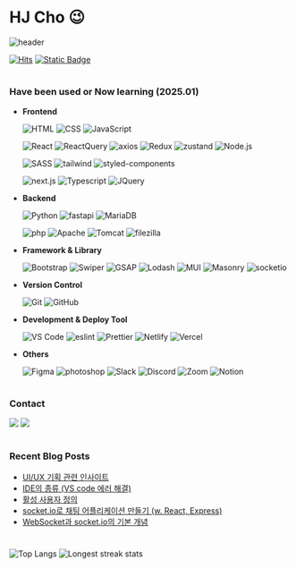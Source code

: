 # HJ Cho 😉

![header](https://capsule-render.vercel.app/api?type=soft&color=292d3e&height=200&section=header&text=Welcome%20to%20hjinn0813's%20GitHub!👋&fontSize=45&fontColor=c792ea)

[![Hits](https://hits.seeyoufarm.com/api/count/incr/badge.svg?url=https%3A%2F%2Fgithub.com%2Fhjinn0813&count_bg=%23c792ea&title_bg=%23555555&icon=&icon_color=%23E7E7E7&title=visit&edge_for-the-badge=false)](https://github.com/hjinn0813)
[![Static Badge](https://img.shields.io/badge/Click_and_check-my_career_timeline-c165ef?style=flat)](https://github.com/hjinn0813/hjinn0813/blob/main/studyTimeline.md)

#

### Have been used or Now learning (2025.01)

- **Frontend**

  ![HTML](https://img.shields.io/badge/HTML-E34F26?style=for-the-badge&logo=html5&logoColor=white)
  ![CSS](https://img.shields.io/badge/CSS-1572B6?style=for-the-badge&logo=css3&logoColor=white)
  ![JavaScript](https://img.shields.io/badge/JavaScript-F7DF1E?style=for-the-badge&logo=javascript&logoColor=black)

  ![React](https://img.shields.io/badge/React-61DAFB?style=for-the-badge&logo=react&logoColor=black)
  ![ReactQuery](https://img.shields.io/badge/React_Query-FF4154?style=for-the-badge&logo=reactquery&logoColor=white)
  ![axios](https://img.shields.io/badge/Axios-5A29E4?style=for-the-badge&logo=axios&logoColor=white)
  ![Redux](https://img.shields.io/badge/Redux-764ABC?style=for-the-badge&logo=Redux&logoColor=white)
  ![zustand](https://img.shields.io/badge/Zustand-433E38?style=for-the-badge&logo=Zustand&logoColor=white)
  ![Node.js](https://img.shields.io/badge/Node.js-339933?style=for-the-badge&logo=node.js&logoColor=white)

  ![SASS](https://img.shields.io/badge/SASS-CC6699?style=for-the-badge&logo=Sass&logoColor=white)
  ![tailwind](https://img.shields.io/badge/Tailwind-06B6D4?style=for-the-badge&logo=TailwindCSS&logoColor=white)
  ![styled-components](https://img.shields.io/badge/styled_components-DB7093?style=for-the-badge&logo=styledcomponents&logoColor=white)

  ![next.js](https://img.shields.io/badge/Next.js-000000?style=for-the-badge&logo=next.js&logoColor=white)
  ![Typescript](https://img.shields.io/badge/TypeScript-3178C6?style=for-the-badge&logo=TypeScript&logoColor=white)
  ![JQuery](https://img.shields.io/badge/JQuery-0769AD?style=for-the-badge&logo=jquery&logoColor=white)

- **Backend**

  ![Python](https://img.shields.io/badge/Python-3776AB?style=for-the-badge&logo=python&logoColor=white)
  ![fastapi](https://img.shields.io/badge/Fast_API-009688?style=for-the-badge&logo=fastAPI&logoColor=white)
  ![MariaDB](https://img.shields.io/badge/Maria_DB-003545?style=for-the-badge&logo=MariaDB&logoColor=white)
  
  ![php](https://img.shields.io/badge/php-777BB4?style=for-the-badge&logo=php&logoColor=white)
  ![Apache](https://img.shields.io/badge/Apache-D22128?style=for-the-badge&logo=apache&logoColor=white)
  ![Tomcat](https://img.shields.io/badge/Tomcat-F8DC75?style=for-the-badge&logo=apachetomcat&logoColor=black)
  ![filezilla](https://img.shields.io/badge/FileZilla-BF0000?style=for-the-badge&logo=filezilla&logoColor=white)
  
- **Framework & Library**

  ![Bootstrap](https://img.shields.io/badge/Bootstrap-7952B3?style=for-the-badge&logo=bootstrap&logoColor=white)
  ![Swiper](https://img.shields.io/badge/Swiper-6332F6?style=for-the-badge&logo=swiper&logoColor=white)
  ![GSAP](https://img.shields.io/badge/GSAP-88CE02?style=for-the-badge&logo=GreenSock&logoColor=white)
  ![Lodash](https://img.shields.io/badge/lodash-3492FF?style=for-the-badge&logo=lodash&logoColor=white)
  ![MUI](https://img.shields.io/badge/MUI-007FFF?style=for-the-badge&logo=MUI&logoColor=white)
  ![Masonry](https://img.shields.io/badge/Masonry-D26?style=for-the-badge&logo=Masonry&logoColor=white)
  ![socketio](https://img.shields.io/badge/Socket.io-010101?style=for-the-badge&logo=Socket.io&logoColor=white)
  
- **Version Control**

  ![Git](https://img.shields.io/badge/Git-F05032?style=for-the-badge&logo=git&logoColor=white)
  ![GitHub](https://img.shields.io/badge/GitHub-181717?style=for-the-badge&logo=github&logoColor=white)

- **Development & Deploy Tool**

  ![VS Code](https://img.shields.io/badge/VS_Code-007ACC?style=for-the-badge&logo=visual-studio-code&logoColor=white)
  ![eslint](https://img.shields.io/badge/ESLint-4B32C3?style=for-the-badge&logo=eslint&logoColor=white)
  ![Prettier](https://img.shields.io/badge/Prettier-F7B93E?style=for-the-badge&logo=prettier&logoColor=black)
  ![Netlify](https://img.shields.io/badge/Netlify-00C7B7?style=for-the-badge&logo=netlify&logoColor=white)
  ![Vercel](https://img.shields.io/badge/Vercel-000000?style=for-the-badge&logo=vercel&logoColor=white)

- **Others**

  ![Figma](https://img.shields.io/badge/Figma-F24E1E?style=for-the-badge&logo=figma&logoColor=white)
  ![photoshop](https://img.shields.io/badge/Photoshop-31A8FF?style=for-the-badge&logo=adobephotoshop&logoColor=white)
  ![Slack](https://img.shields.io/badge/Slack-4A154B?style=for-the-badge&logo=Slack&logoColor=white)
  ![Discord](https://img.shields.io/badge/Discord-5865F2?style=for-the-badge&logo=discord&logoColor=white)
  ![Zoom](https://img.shields.io/badge/Zoom-0B5CFF?style=for-the-badge&logo=zoom&logoColor=white)
  ![Notion](https://img.shields.io/badge/Notion-000000?style=for-the-badge&logo=notion&logoColor=white)

#

### Contact
<a href="mailto:hjc3790@gmail.com"><img src="https://skillicons.dev/icons?i=gmail&perline="/></a>
<a href="https://codepen.io/hjinn0813"><img src="https://skillicons.dev/icons?i=codepen&perline="/></a>

#

### Recent Blog Posts
<div align="left">
<!-- LATEST POSTS -->
<ul>
  <li>
  <a href="https://hjinn0813/tisrory.com/166" target="_blank">UI/UX 기획 관련 인사이트</a>
  </li>
  <li>
  <a href="https://hjinn0813/tisrory.com/165" target="_blank">IDE의 종류 (VS code 에러 해결)</a>
  </li>
  <li>
  <a href="https://hjinn0813/tisrory.com/164" target="_blank">활성 사용자 정의</a>
  </li>
  <li>
  <a href="https://hjinn0813/tisrory.com/163" target="_blank">socket.io로 채팅 어플리케이션 만들기 (w. React, Express)</a>
  </li>
  <li>
  <a href="https://hjinn0813/tisrory.com/162" target="_blank">WebSocket과 socket.io의 기본 개념</a>
  </li>
</ul>
<!-- POSTS END -->

#

![Top Langs](https://github-readme-stats.vercel.app/api/top-langs/?username=hjinn0813&layout=compact&theme=material-palenight)
![Longest streak stats](https://github-readme-streak-stats.herokuapp.com/?user=hjinn0813&theme=material-palenight)
